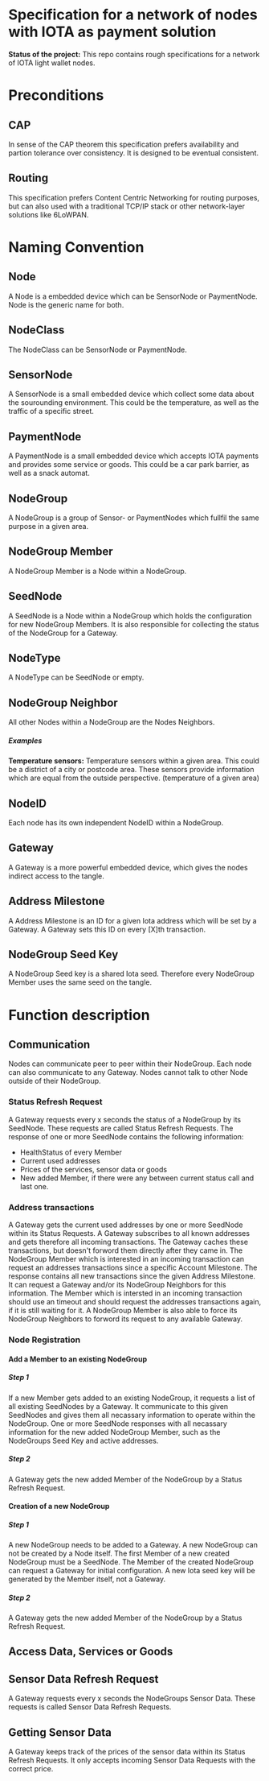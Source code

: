 # Specification for a network of nodes with IOTA as payment solution

**Status of the project:** This repo contains rough specifications for a network of IOTA light wallet nodes.

# Preconditions

## CAP
In sense of the CAP theorem this specification prefers availability and partion tolerance over consistency. It is designed to be eventual consistent.

## Routing

This specification prefers Content Centric Networking for routing purposes, but can also used with a traditional TCP/IP stack or other network-layer solutions like 6LoWPAN.

# Naming Convention

## Node

A Node is a embedded device which can be SensorNode or PaymentNode. Node is the generic name for both.

## NodeClass

The NodeClass can be SensorNode or PaymentNode.

## SensorNode

A SensorNode is a small embedded device which collect some data about the sourounding environment. This could be the temperature, as well as the traffic of a specific street.

## PaymentNode

A PaymentNode is a small embedded device which accepts IOTA payments and provides some service or goods. This could be a car park barrier, as well as a snack automat.

## NodeGroup

A NodeGroup is a group of Sensor- or PaymentNodes which fullfil the same purpose in a given area.

## NodeGroup Member

A NodeGroup Member is a Node within a NodeGroup.

## SeedNode

A SeedNode is a Node within a NodeGroup which holds the configuration for new NodeGroup Members. It is also responsible for collecting the status of the NodeGroup for a Gateway.

## NodeType

A NodeType can be SeedNode or empty.

## NodeGroup Neighbor

All other Nodes within a NodeGroup are the Nodes Neighbors.

##### Examples

**Temperature sensors:** Temperature sensors within a given area. This could be a district of a city or postcode area. These sensors provide information which are equal from the outside perspective. (temperature of a given area)

## NodeID

Each node has its own independent NodeID within a NodeGroup.

## Gateway

A Gateway is a more powerful embedded device, which gives the nodes indirect access to the tangle.


## Address Milestone

A Address Milestone is an ID for a given Iota address which will be set by a Gateway. A Gateway sets this ID on every [X]th transaction.

## NodeGroup Seed Key

A NodeGroup Seed key is a shared Iota seed. Therefore every NodeGroup Member uses the same seed on the tangle.



# Function description

## Communication

Nodes can communicate peer to peer within their NodeGroup. Each node can also communicate to any Gateway. Nodes cannot talk to other Node outside of their NodeGroup.

### Status Refresh Request
A Gateway requests every x seconds the status of a NodeGroup by its SeedNode. These requests are called Status Refresh Requests.
The response of one or more SeedNode contains the following information:
- HealthStatus of every Member
- Current used addresses
- Prices of the services, sensor data or goods
- New added Member, if there were any between current status call and last one.


### Address transactions
A Gateway gets the current used addresses by one or more SeedNode within its Status Requests. A Gateway subscribes to all known addresses and gets therefore all incoming transactions. The Gateway caches these transactions, but doesn't forword them directly after they came in. The NodeGroup Member which is interested in an incoming transaction can request an addresses transactions since a specific Account Milestone. The response contains all new transactions since the given Address Milestone. It can request a Gateway and/or its NodeGroup Neighbors for this information. The Member which is intersted in an incoming transaction should use an timeout and should request the addresses transactions again, if it is still waiting for it. A NodeGroup Member is also able to force its NodeGroup Neighbors to forword its request to any available Gateway.

### Node Registration

#### Add a Member to an existing NodeGroup

##### Step 1
If a new Member gets added to an existing NodeGroup, it requests a list of all existing SeedNodes by a Gateway. It communicate to this given SeedNodes and gives them all necassary information to operate within the NodeGroup. One or more SeedNode responses with all necassary information for the new added NodeGroup Member, such as the NodeGroups Seed Key and active addresses.

##### Step 2
A Gateway gets the new added Member of the NodeGroup by a Status Refresh Request.

#### Creation of a new NodeGroup

##### Step 1
A new NodeGroup needs to be added to a Gateway. A new NodeGroup can not be created by a Node itself. The first Member of a new created NodeGroup must be a SeedNode. The Member of the created NodeGroup can request a Gateway for initial configuration. A new Iota seed key will be generated by the Member itself, not a Gateway.

##### Step 2
A Gateway gets the new added Member of the NodeGroup by a Status Refresh Request.


## Access Data, Services or Goods

## Sensor Data Refresh Request
A Gateway requests every x seconds the NodeGroups Sensor Data. These requests is called Sensor Data Refresh Requests.

## Getting Sensor Data
A Gateway keeps track of the prices of the sensor data within its Status Refresh Requests. It only accepts incoming Sensor Data Requests with the correct price.

